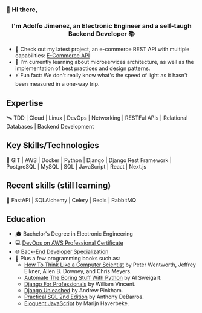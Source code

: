 ### 👋 Hi there, 
### <div align="center"> I'm Adolfo Jimenez, an Electronic Engineer and a self-taugh Backend Developer 📚 </div>

- 🔬 Check out my latest project, an e-commerce REST API with multiple capabilities: [E-Commerce API](https://github.com/adolfojmnz/e-commerce-api)
- 🌱 I’m currently learning about microservices architecture, as well as the implementation of best practices and design patterns.
- ⚡ Fun fact: We don't really know what's the speed of light as it hasn't been measured in a one-way trip.


## Expertise
 🛰️ TDD | Cloud | Linux | DevOps | Networking | RESTFul APIs | Relational Databases | Backend Development


## Key Skills/Technologies
  🚀 GIT | AWS | Docker | Python | Django | Django Rest Framework | PostgreSQL | MySQL | SQL | JavaScript | React | Next.js


## Recent skills (still learning)
  🌱 FastAPI | SQLAlchemy | Celery | Redis | RabbitMQ


## Education
- 🎓 Bachelor's Degree in Electronic Engineering
- 💻 [DevOps on AWS Professional Certificate](https://www.coursera.org/account/accomplishments/specialization/certificate/NWGERU9D5CH5)
- 🌐 [Back-End Developer Specialization](https://www.coursera.org/account/accomplishments/specialization/certificate/38T6AQBQ3DGK)
- 📖 Plus a few programming books such as:
  - [How To Think Like a Computer Scientist](http://openbookproject.net/thinkcs/python/english3e/) by Peter Wentworth, Jeffrey Elkner, Allen B. Downey, and Chris Meyers.
  - [Automate The Boring Stuff With Python](https://automatetheboringstuff.com/) by Al Sweigart.
  - [Django For Professionals](https://djangoforprofessionals.com/) by William Vincent.
  - [Django Unleashed](https://django-unleashed.com/) by Andrew Pinkham.
  - [Practical SQL 2nd Edition](https://www.oreilly.com/library/view/practical-sql-2nd/9781098129866/) by Anthony DeBarros.
  - [Eloquent JavaScript](https://eloquentjavascript.net/) by Marijn Haverbeke.
